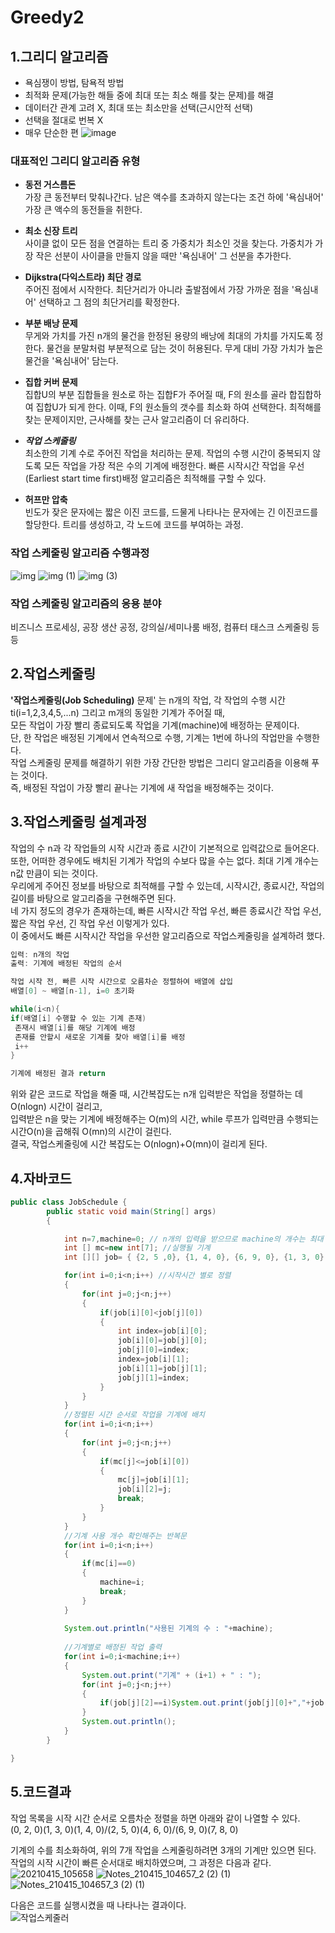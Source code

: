 # Greedy2

## 1.그리디 알고리즘
- 욕심쟁이 방법, 탐욕적 방법
- 최적화 문제(가능한 해들 중에 최대 또는 최소 해를 찾는 문제)를 해결
- 데이터간 관계 고려 X, 최대 또는 최소만을 선택(근시안적 선택)
- 선택을 절대로 번복 X
- 매우 단순한 편
![image](https://user-images.githubusercontent.com/80511265/114722898-27d5f580-9d75-11eb-9dea-3fa50bf6fec3.png)

### 대표적인  그리디 알고리즘 유형
* __동전 거스름돈__</br>
가장 큰 동전부터 맞춰나간다. 남은 액수를 초과하지 않는다는 조건 하에 '욕심내어' 가장 큰 액수의 동전들을 취한다.

* __최소 신장 트리__</br>
사이클 없이 모든 점을 연결하는 트리 중 가중치가 최소인 것을 찾는다. 가중치가 가장 작은 선분이 사이클을 만들지 않을 때만 '욕심내어' 그 선분을 추가한다.

* __Dijkstra(다익스트라) 최단 경로__</br>
주어진 점에서 시작한다. 최단거리가 아니라 출발점에서 가장 가까운 점을 '욕심내어' 선택하고 그 점의 최단거리를 확정한다.

* __부분 배낭 문제__</br>
무게와 가치를 가진 n개의 물건을 한정된 용량의 배낭에 최대의 가치를 가지도록 정한다. 물건을 분말처럼 부분적으로 담는 것이 허용된다. 무게 대비 가장 가치가 높은 물건을 '욕심내어' 담는다.

* __집합 커버 문제__</br>
집합U의 부분 집합들을 원소로 하는 집합F가 주어질 때,  F의 원소를 골라 합집합하여 집합U가 되게 한다. 이때, F의 원소들의 갯수를 최소화 하여 선택한다. 최적해를 찾는 문제이지만, 근사해를 찾는 근사 알고리즘이 더 유리하다.

* *__작업 스케줄링__*</br>
최소한의 기계 수로 주어진 작업을 처리하는 문제. 작업의 수행 시간이 중복되지 않도록 모든 작업을 가장 적은 수의 기계에 배정한다. 빠른 시작시간 작업을 우선(Earliest start time first)배정 알고리즘은 최적해를 구할 수 있다. 

* __허프만 압축__</br>
빈도가 잦은 문자에는 짧은 이진 코드를, 드물게 나타나는 문자에는 긴 이진코드를 할당한다. 트리를 생성하고, 각 노드에 코드를 부여하는 과정.

### 작업 스케줄링 알고리즘 수행과정
![img](https://user-images.githubusercontent.com/80511265/114723064-4f2cc280-9d75-11eb-9ff8-474ac1e6f4e1.png)
![img (1)](https://user-images.githubusercontent.com/80511265/114723092-55bb3a00-9d75-11eb-9802-26291aacd270.png)
![img (3)](https://user-images.githubusercontent.com/80511265/114723118-5ce24800-9d75-11eb-97de-6ca70279351f.png)

### 작업 스케줄링 알고리즘의 응용 분야
비즈니스 프로세싱, 공장 생산 공정, 강의실/세미나룸 배정, 컴퓨터 태스크 스케줄링 등등


## 2.작업스케줄링
**'작업스케줄링(Job Scheduling)** 문제' 는 n개의 작업, 각 작업의 수행 시간 ti(i=1,2,3,4,5,...n) 그리고 m개의 동일한 기계가 주어질 때,</br>
모든 작업이 가장 빨리 종료되도록 작업을 기계(machine)에 배정하는 문제이다.</br>
단, 한 작업은 배정된 기계에서 연속적으로 수행, 기계는 1번에 하나의 작업만을 수행한다.</br> 
작업 스케줄링 문제를 해결하기 위한 가장 간단한 방법은 그리디 알고리즘을 이용해 푸는 것이다.</br>
즉, 배정된 작업이 가장 빨리 끝나는 기계에 새 작업을 배정해주는 것이다. 


## 3.작업스케줄링 설계과정
작업의 수 n과 각 작업들의 시작 시간과 종료 시간이 기본적으로 입력값으로 들어온다.</br>
또한, 어떠한 경우에도 배치된 기계가 작업의 수보다 많을 수는 없다. 최대 기계 개수는 n값 만큼이 되는 것이다.</br>
우리에게 주어진 정보를 바탕으로 최적해를 구할 수 있는데, 시작시간, 종료시간, 작업의 길이를 바탕으로 알고리즘을 구현해주면 된다.</br>
네 가지 정도의 경우가 존재하는데, 빠른 시작시간 작업 우선, 빠른 종료시간 작업 우선, 짧은 작업 우선, 긴 작업 우선 이렇게가 있다.</br>
이 중에서도 빠른 시작시간 작업을 우선한 알고리즘으로 작업스케줄링을 설계하려 했다. 

```java
입력: n개의 작업
출력: 기계에 배정된 작업의 순서

작업 시작 전, 빠른 시작 시간으로 오름차순 정렬하여 배열에 삽입
배열[0] ~ 배열[n-1], i=0 초기화

while(i<n){
if(배열[i] 수행할 수 있는 기계 존재)
 존재시 배열[i]를 해당 기계에 배정
 존재를 안할시 새로운 기계를 찾아 배열[i]를 배정
 i++
}

기계에 배정된 결과 return
```
위와 같은 코드로 작업을 해줄 때, 시간복잡도는 n개 입력받은 작업을 정렬하는 데 O(nlogn) 시간이 걸리고,</br>
입력받은 n을 맞는 기계에 배정해주는 O(m)의 시간, while 루프가 입력만큼 수행되는 시간O(n)을 곱해줘 O(mn)의 시간이 걸린다.</br>
결국, 작업스케줄링에 시간 복잡도는 O(nlogn)+O(mn)이 걸리게 된다.


## 4.자바코드
```java
public class JobSchedule {
        public static void main(String[] args)
        {

            int n=7,machine=0; // n개의 입력을 받으므로 machine의 개수는 최대 7개까지 가능하다.
            int [] mc=new int[7]; //실행될 기계
            int [][] job= { {2, 5 ,0}, {1, 4, 0}, {6, 9, 0}, {1, 3, 0}, {0, 2, 0}, {7, 8, 0}, {4, 6, 0} };

            for(int i=0;i<n;i++) //시작시간 별로 정렬
            {
                for(int j=0;j<n;j++)
                {
                    if(job[i][0]<job[j][0])
                    {
                        int index=job[i][0];
                        job[i][0]=job[j][0];
                        job[j][0]=index;
                        index=job[i][1];
                        job[i][1]=job[j][1];
                        job[j][1]=index;
                    }
                }
            }
            //정렬된 시간 순서로 작업을 기계에 배치
            for(int i=0;i<n;i++)
            {
                for(int j=0;j<n;j++)
                {
                    if(mc[j]<=job[i][0])
                    {
                        mc[j]=job[i][1];
                        job[i][2]=j;
                        break;
                    }
                }
            }
            //기계 사용 개수 확인해주는 반복문
            for(int i=0;i<n;i++)
            {
                if(mc[i]==0)
                {
                    machine=i;
                    break;
                }
            }
            
            System.out.println("사용된 기계의 수 : "+machine);
            
            //기계별로 배정된 작업 출력
            for(int i=0;i<machine;i++)
            {
                System.out.print("기계" + (i+1) + " : ");
                for(int j=0;j<n;j++)
                {
                    if(job[j][2]==i)System.out.print(job[j][0]+","+job[j][1]+" ");
                }
                System.out.println();
            }
        }

}
```

## 5.코드결과
작업 목록을 시작 시간 순서로 오름차순 정렬을 하면 아래와 같이 나열할 수 있다.</br>
(0, 2, 0)(1, 3, 0)(1, 4, 0)/(2, 5, 0)(4, 6, 0)/(6, 9, 0)(7, 8, 0)</br>

기계의 수를 최소화하여, 위의 7개 작업을 스케줄링하려면 3개의 기계만 있으면 된다.</br>
작업의 시작 시간이 빠른 순서대로 배치하였으며, 그 과정은 다음과 같다.</br>
![20210415_105658](https://user-images.githubusercontent.com/80511265/114803247-17a43180-9dda-11eb-876e-3f225bb29e9a.jpg)
![Notes_210415_104657_2 (2) (1)](https://user-images.githubusercontent.com/80511265/114803329-386c8700-9dda-11eb-978f-0393a1bf1be3.jpg)
![Notes_210415_104657_3 (2) (1)](https://user-images.githubusercontent.com/80511265/114803343-415d5880-9dda-11eb-8cd2-6a6f081de637.jpg)

다음은 코드를 실행시켰을 때 나타나는 결과이다.</br>
![작업스케줄러](https://user-images.githubusercontent.com/80510945/114746478-c6b91c80-9d8a-11eb-90d8-3a07f40ca338.jpg)

